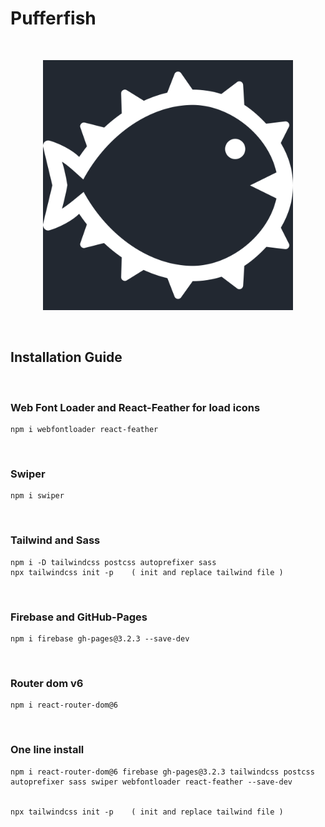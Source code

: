# Pufferfish

<br>

<p align="center">
  <img src="https://raw.githubusercontent.com/hh-beep/pufferfish-nft/master/src/Images/logoWithBg.svg" width="400" height="400" style="text-align: center"/>
</p>

<br>

## Installation Guide

<br>

<h3>Web Font Loader and React-Feather for load icons</h3>

```
npm i webfontloader react-feather
```

<br>

<h3>Swiper</h3>

```
npm i swiper
```

<br>

<h3>Tailwind and Sass</h3>

```
npm i -D tailwindcss postcss autoprefixer sass
npx tailwindcss init -p    ( init and replace tailwind file )
```

<br>

<h3>Firebase and GitHub-Pages</h3>

```
npm i firebase gh-pages@3.2.3 --save-dev
```

<br>

<h3>Router dom v6</h3>

```
npm i react-router-dom@6
```

<br>

<h3>One line install</h3>

```
npm i react-router-dom@6 firebase gh-pages@3.2.3 tailwindcss postcss autoprefixer sass swiper webfontloader react-feather --save-dev


npx tailwindcss init -p    ( init and replace tailwind file )
```